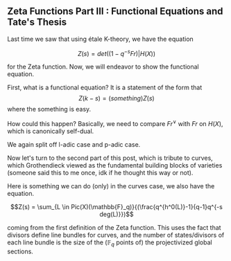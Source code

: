 ## Zeta Functions Part III : Functional Equations and Tate's Thesis

Last time we saw that using étale K-theory, we have the equation

$$Z(s) = det((1-q^{-s}Fr)| H(X))$$

for the Zeta function. Now, we will endeavor to show the functional equation.

First, what is a functional equation? It is a statement of the form that 
$$Z(k-s) = (something) Z(s)$$
where the something is easy.

How could this happen? Basically, we need to compare $Fr^{\vee}$ with $Fr$ on $H(X)$, which is canonically self-dual.

We again split off l-adic case and p-adic case.

Now let's turn to the second part of this post, which is tribute to curves, which Grothendieck viewed as the fundamental building blocks
of varieties (someone said this to me once, idk if he thought this way or not).

Here is something we can do (only) in the curves case, we also have the equation.

$$Z(s) = \sum_{L \in Pic(X)(\mathbb{F}_q)}{(\frac{q^{h^0(L)}-1}{q-1}q^{-s deg(L)}})$$

coming from the first definition of the Zeta function. This uses the fact that divisors define line bundles for curves, and the number
of states/divisors of each line bundle is the size of the ($\mathbb{F}_q$ points of) the projectivized global sections.
